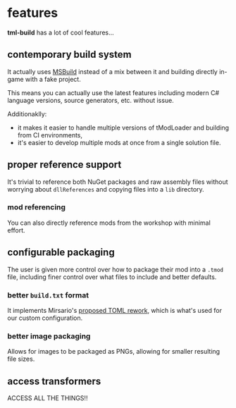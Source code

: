 # features

**tml-build** has a lot of cool features...

## contemporary build system

It actually uses [MSBuild](https://en.wikipedia.org/wiki/MSBuild) instead of a mix between it and building directly in-game with a fake project.

This means you can actually use the latest features including modern C# language versions, source generators, etc. without issue.

Additionaklly:

- it makes it easier to handle multiple versions of tModLoader and building from CI environments,
- it's easier to develop multiple mods at once from a single solution file.

## proper reference support

It's trivial to reference both NuGet packages and raw assembly files without worrying about `dllReferences` and copying files into a `lib` directory.

### mod referencing

You can also directly reference mods from the workshop with minimal effort.

## configurable packaging

The user is given more control over how to package their mod into a `.tmod` file, including finer control over what files to include and better defaults.

### better `build.txt` format

It implements Mirsario's [proposed TOML rework](https://github.com/tModLoader/tModLoader/issues/4170), which is what's used for our custom configuration.

### better image packaging

Allows for images to be packaged as PNGs, allowing for smaller resulting file sizes.

## access transformers

ACCESS ALL THE THINGS!!
